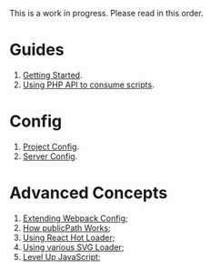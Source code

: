 This is a work in progress. Please read in this order.

# Guides

1. [Getting Started](./guide/getting-started.md).
2. [Using PHP API to consume scripts](./guide/using-wpackio-enqueue.md).

# Config

1. [Project Config](./config/project-configuration.md).
2. [Server Config](./config/server-configuration.md).

# Advanced Concepts

1. [Extending Webpack Config](./concepts/extending-webpack-config.md);
1. [How publicPath Works](./concepts/how-publicpath-works.md);
1. [Using React Hot Loader](./concepts/using-react-hot-loader.md);
1. [Using various SVG Loader](./concepts/using-various-svg-loader.md);
1. [Level Up JavaScript](./concepts/level-up-javascript.md);
